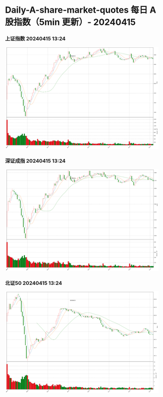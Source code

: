 
# Daily-A-share-market-quotes 每日 A 股指数（5min 更新）- 20240415

### 上证指数 20240415 13:24
![](./fig/2024/4/20240415-sh000001.png)

### 深证成指 20240415 13:24
![](./fig/2024/4/20240415-sz399001.png)

### 北证50 20240415 13:24
![](./fig/2024/4/20240415-bj899050.png)
